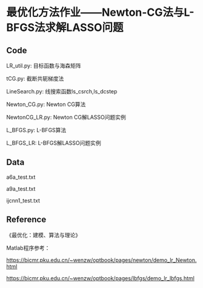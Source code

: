 # 最优化方法作业——Newton-CG法与L-BFGS法求解LASSO问题



## Code

LR_util.py: 目标函数与海森矩阵

tCG.py: 截断共轭梯度法

LineSearch.py: 线搜索函数ls_csrch,ls_dcstep

Newton_CG.py: Newton CG算法

NewtonCG_LR.py: Newton CG解LASSO问题实例

L_BFGS.py: L-BFGS算法

L_BFGS_LR: L-BFGS解LASSO问题实例



## Data

a6a_test.txt

a9a_test.txt

ijcnn1_test.txt



## Reference

《最优化：建模、算法与理论》

Matlab程序参考：

https://bicmr.pku.edu.cn/~wenzw/optbook/pages/newton/demo_lr_Newton.html

https://bicmr.pku.edu.cn/~wenzw/optbook/pages/lbfgs/demo_lr_lbfgs.html

